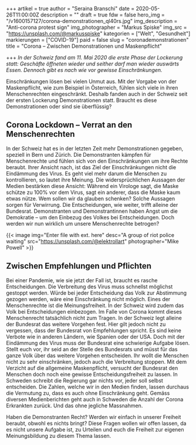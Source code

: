 +++
artikel = true
author = "Seraina Branschi"
date = 2020-05-26T11:00:00Z
description = ""
draft = true
fdw = false
hero_img = "/v1600157127/corona-demonstrationen_ql40rs.jpg"
img_description = "Anti-corona protest sign"
img_photographer = "Markus Spiske"
img_src = "https://unsplash.com/@markusspiske"
kategorien = ["Welt", "Gesundheit"]
markierungen = ["COVID-19"]
paid = false
slug = "coronademonstrationen"
title = "Corona – Zwischen Demonstrationen und Maskenpflicht"

+++
_In der Schweiz fand am 11. Mai 2020 die erste Phase der Lockerung statt: Geschäfte öffneten wieder und seither darf man wieder auswärts Essen. Dennoch gibt es nach wie vor gewisse Einschränkungen._

Einschränkungen lösen bei vielen Unmut aus. Mit der Vorgabe von der Maskenpflicht, wie zum Beispiel in Österreich, fühlen sich viele in ihren Menschenrechten eingeschränkt. Deshalb fanden auch in der Schweiz seit der ersten Lockerung Demonstrationen statt. Braucht es diese Demonstrationen oder sind sie überflüssig?

## Corona Lockdown – Verrat an den Menschenrechten

In der Schweiz hat es in der letzten Zeit mehr Demonstrationen gegeben, speziell in Bern und Zürich. Die Demonstranten kämpfen für Menschenrechte und fühlen sich von den Einschränkungen um ihre Rechte beraubt. Ihrer Ansicht nach, ist das Ziel der Einschränkungen nicht die Eindämmung des Virus. Es geht viel mehr darum die Menschen zu kontrollieren, so lautet ihre Meinung. Die widersprüchlichen Aussagen der Medien bestärken diese Ansicht: Während ein Virologe sagt, die Maske schütze zu 100% vor dem Virus, sagt ein anderer, dass die Maske kaum etwas nütze. Wem sollen wir da glauben schenken? Solche Aussagen sorgen für Verwirrung. Die Entscheidungen, wie weiter, trifft alleine der Bundesrat. Demonstranten und Demonstrantinnen haben Angst um die Demokratie – um den Einbezug des Volkes bei Entscheidungen. Doch werden wir nun wirklich um unsere Menschenrechte betrogen?

{{< image img="Enter file with ext. here" desc="A group of riot police waiting" src="https://unsplash.com/@elektrollart" photographer="Mike Powell" >}}

## Zwischen Empfehlungen und Pflichten

Bei einer Pandemie, wie sie jetzt der Fall ist, braucht es rasche Entscheidungen. Die Verbreitung des Virus muss schnellst möglichst gestoppt werden. Würde bei jeder Entscheidung das Volk zur Abstimmung gezogen werden, wäre eine Einschränkung nicht möglich. Eines der Menschenrechte ist die Meinungsfreiheit. In der Schweiz wird zudem das Volk bei Entscheidungen einbezogen. Im Falle von Corona kommt dieses Menschenrecht tatsächlich nicht zum Tragen. In der Schweiz legt alleine der Bundesrat das weitere Vorgehen fest. Hier gilt jedoch nicht zu vergessen, dass der Bundesrat von Empfehlungen spricht. Es sind keine Verbote wie in anderen Ländern, wie Spanien oder der USA. Doch mit der Eindämmung des Virus muss der Bundesrat eine schwierige Aufgabe lösen. Stellt euch vor, ihr seid an der Stelle des Bundesrats und müsst für das ganze Volk über das weitere Vorgehen entscheiden. Ihr wollt die Menschen nicht zu sehr einschränken, jedoch auch die Verbreitung stoppen. Mit dem Verzicht auf die allgemeine Maskenpflicht, versucht der Bundesrat den Menschen doch noch eine gewisse Entscheidungsfreiheit zu lassen. In Schweden schreibt die Regierung gar nichts vor, jeder soll selbst entscheiden. Die Zahlen, welche wir in den Medien finden, lassen durchaus die Vermutung zu, dass es auch ohne Einschränkung geht. Gemäss diversen Medienberichten geht auch in Schweden die Anzahl der Corona Erkrankten zurück. Und das ohne jegliche Massnahmen.

Haben die Demonstranten Recht? Werden wir einfach in unserer Freiheit beraubt, obwohl es nichts bringt? Diese Fragen wollen wir offen lassen, da es nicht unsere Aufgabe ist, zu Urteilen und euch die Freiheit zur eigenen Meinungsbildung zu diesem Thema lassen.